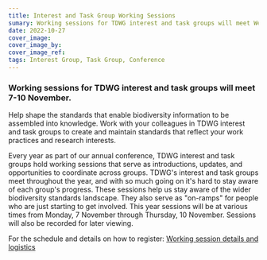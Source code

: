 ```yaml
---
title: Interest and Task Group Working Sessions
sumary: Working sessions for TDWG interest and task groups will meet Wednesdays and Thursdays through the month of November.
date: 2022-10-27
cover_image: 
cover_image_by: 
cover_image_ref: 
tags: Interest Group, Task Group, Conference
---
```


### Working sessions for TDWG interest and task groups will meet 7-10 November.

Help shape the standards that enable biodiversity information to be assembled into knowledge. Work with your colleagues in TDWG interest and task groups to create and maintain standards that reflect your work practices and research interests.

Every year as part of our annual conference, TDWG interest and task groups hold working sessions that serve as introductions, updates, and opportunities to coordinate across groups. TDWG's interest and task groups meet throughout the year, and with so much going on it's hard to stay aware of each group's progress. These sessions help us stay aware of the wider biodiversity standards landscape. They also serve as "on-ramps" for people who are just starting to get involved. This year sessions will be at various times from Monday, 7 November through Thursday, 10 November. Sessions will also be recorded for later viewing.

For the schedule and details on how to register: [Working session details and logistics](./conferences/2022/working-sessions/)
